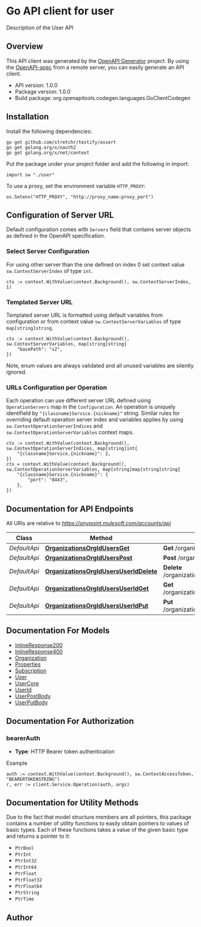 # Go API client for user

Description of the User API

## Overview
This API client was generated by the [OpenAPI Generator](https://openapi-generator.tech) project.  By using the [OpenAPI-spec](https://www.openapis.org/) from a remote server, you can easily generate an API client.

- API version: 1.0.0
- Package version: 1.0.0
- Build package: org.openapitools.codegen.languages.GoClientCodegen

## Installation

Install the following dependencies:

```shell
go get github.com/stretchr/testify/assert
go get golang.org/x/oauth2
go get golang.org/x/net/context
```

Put the package under your project folder and add the following in import:

```golang
import sw "./user"
```

To use a proxy, set the environment variable `HTTP_PROXY`:

```golang
os.Setenv("HTTP_PROXY", "http://proxy_name:proxy_port")
```

## Configuration of Server URL

Default configuration comes with `Servers` field that contains server objects as defined in the OpenAPI specification.

### Select Server Configuration

For using other server than the one defined on index 0 set context value `sw.ContextServerIndex` of type `int`.

```golang
ctx := context.WithValue(context.Background(), sw.ContextServerIndex, 1)
```

### Templated Server URL

Templated server URL is formatted using default variables from configuration or from context value `sw.ContextServerVariables` of type `map[string]string`.

```golang
ctx := context.WithValue(context.Background(), sw.ContextServerVariables, map[string]string{
	"basePath": "v2",
})
```

Note, enum values are always validated and all unused variables are silently ignored.

### URLs Configuration per Operation

Each operation can use different server URL defined using `OperationServers` map in the `Configuration`.
An operation is uniquely identifield by `"{classname}Service.{nickname}"` string.
Similar rules for overriding default operation server index and variables applies by using `sw.ContextOperationServerIndices` and `sw.ContextOperationServerVariables` context maps.

```
ctx := context.WithValue(context.Background(), sw.ContextOperationServerIndices, map[string]int{
	"{classname}Service.{nickname}": 2,
})
ctx = context.WithValue(context.Background(), sw.ContextOperationServerVariables, map[string]map[string]string{
	"{classname}Service.{nickname}": {
		"port": "8443",
	},
})
```

## Documentation for API Endpoints

All URIs are relative to *https://anypoint.mulesoft.com/accounts/api*

Class | Method | HTTP request | Description
------------ | ------------- | ------------- | -------------
*DefaultApi* | [**OrganizationsOrgIdUsersGet**](docs/DefaultApi.md#organizationsorgidusersget) | **Get** /organizations/{orgId}/users | 
*DefaultApi* | [**OrganizationsOrgIdUsersPost**](docs/DefaultApi.md#organizationsorgiduserspost) | **Post** /organizations/{orgId}/users | 
*DefaultApi* | [**OrganizationsOrgIdUsersUserIdDelete**](docs/DefaultApi.md#organizationsorgidusersuseriddelete) | **Delete** /organizations/{orgId}/users/{userId} | 
*DefaultApi* | [**OrganizationsOrgIdUsersUserIdGet**](docs/DefaultApi.md#organizationsorgidusersuseridget) | **Get** /organizations/{orgId}/users/{userId} | 
*DefaultApi* | [**OrganizationsOrgIdUsersUserIdPut**](docs/DefaultApi.md#organizationsorgidusersuseridput) | **Put** /organizations/{orgId}/users/{userId} | 


## Documentation For Models

 - [InlineResponse200](docs/InlineResponse200.md)
 - [InlineResponse400](docs/InlineResponse400.md)
 - [Organization](docs/Organization.md)
 - [Properties](docs/Properties.md)
 - [Subscription](docs/Subscription.md)
 - [User](docs/User.md)
 - [UserCore](docs/UserCore.md)
 - [UserId](docs/UserId.md)
 - [UserPostBody](docs/UserPostBody.md)
 - [UserPutBody](docs/UserPutBody.md)


## Documentation For Authorization



### bearerAuth

- **Type**: HTTP Bearer token authentication

Example

```golang
auth := context.WithValue(context.Background(), sw.ContextAccessToken, "BEARERTOKENSTRING")
r, err := client.Service.Operation(auth, args)
```


## Documentation for Utility Methods

Due to the fact that model structure members are all pointers, this package contains
a number of utility functions to easily obtain pointers to values of basic types.
Each of these functions takes a value of the given basic type and returns a pointer to it:

* `PtrBool`
* `PtrInt`
* `PtrInt32`
* `PtrInt64`
* `PtrFloat`
* `PtrFloat32`
* `PtrFloat64`
* `PtrString`
* `PtrTime`

## Author



